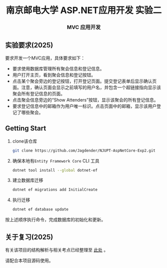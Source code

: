<h1 align="center"> 
  <br>
  南京邮电大学 ASP.NET应用开发 实验二
  <br>
</h1>

<h3 align="center">MVC 应用开发</h3>

## 实验要求(2025)

要求开发一个MVC应用，具体要求如下：

- 要求使用数据库管理所有聚会信息和登记信息。 
- 用户打开主页，看到聚会信息和登记按钮。 
- 点击某个聚会旁边的登记按钮，打开登记页面。提交登记表单后显示确认页面。注意，确认页面会显示之前填写的用户名，并包含一个超链接指向显示该聚会所有登记信息的页面。 
- 点击聚会信息旁边的“Show Attenders”按钮，显示该聚会的所有登记信息。 
- 要求登记信息中的邮箱作为用户唯一标识。点击页面中的邮箱，显示该用户登记了哪些聚会。

## Getting Start

1. clone该仓库
    ```bash
	git clone https://github.com/Jagdender/NJUPT-AspNetCore-Exp2.git
	```
2. 确保本地有`Entity Framework Core` CLI 工具
	```bash
	dotnet tool install --global dotnet-ef
	```
3. 建立数据库迁移
	```bash
	dotnet ef migrations add InitialCreate
	```
4. 执行迁移
	```bash
	dotnet ef database update
	```

按上述顺序执行命令，完成数据库的初始化和更新。

## 关于复习(2025)

有关该项目的结构解析与相关考点已经整理至 [此处](instructions/main.md) 。

请配合本项目源码使用。